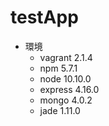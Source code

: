 # testApp
- 環境
    - vagrant 2.1.4
    - npm 5.7.1
    - node 10.10.0
    - express 4.16.0
    - mongo 4.0.2
    - jade 1.11.0